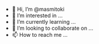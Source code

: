 - 👋 Hi, I’m @masmitoki
- 👀 I’m interested in ...
- 🌱 I’m currently learning ...
- 💞️ I’m looking to collaborate on ...
- 📫 How to reach me ...

<!---
masmitoki/masmitoki is a ✨ special ✨ repository because its `README.md` (this file) appears on your GitHub profile.
You can click the Preview link to take a look at your changes.
--->
